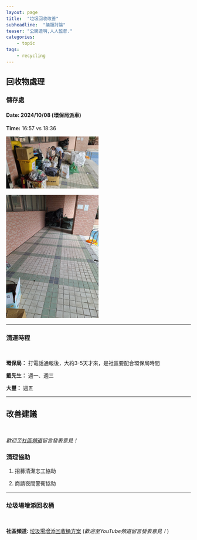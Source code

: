 ```yaml
---
layout: page
title:  "垃圾回收改善"
subheadline:  "議題討論"
teaser: "公開透明,人人監督."
categories:
    - topic
tags:
    - recycling
---
```

## 回收物處理

### 儲存處

#### Date: 2024/10/08 (環保局派車)
**Time:** 16:57 vs 18:36<br>
<p><img width="50%" height="50%" src="https://github.com/coconutcity30050/community27/raw/gh-pages/assets/place/%E5%9B%9E%E6%94%B6%E7%89%A9%E5%84%B2%E5%AD%98%E8%99%95-2014-10-08-16-57.jpg"></p>
<p><img width="50%" height="50%" src="https://github.com/coconutcity30050/community27/raw/gh-pages/assets/place/%E5%9B%9E%E6%94%B6%E7%89%A9%E5%84%B2%E5%AD%98%E8%99%95-2014-10-08-18-36.jpg"></p>

---
### 清運時程
<br>

**環保局：** 打電話通報後，大約3-5天才來，是社區要配合環保局時間<br>

**戴先生：** 週一、週三

**大豐：** 週五
  
---
## 改善建議
<br>

*歡迎至[社區頻道](https://studio.youtube.com/channel/UCWDGBuGMQvoysG398_kcrhw/content/posts?filter=%5B%5D&sort=%7B%22columnType%22%3A%22date%22%2C%22sortOrder%22%3A%22DESCENDING%22%7D)留言發表意見！* <br>


### 清理協助

1. 招募清潔志工協助

2. 商請夜間警衛協助

---
### 垃圾場增添回收桶
<br>

**社區頻道:** [垃圾場增添回收桶方案](https://www.youtube.com/post/Ugkx8IZQ87PSm42disckp7Hz3XbJ2l4nQ40G) (*歡迎至YouTube頻道留言發表意見！*) <br>


